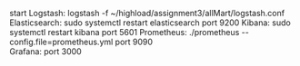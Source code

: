 start Logstash: logstash -f ~/highload/assignment3/allMart/logstash.conf  
Elasticsearch:  sudo systemctl restart elasticsearch port 9200
Kibana:  sudo systemctl restart kibana port 5601
Prometheus: ./prometheus --config.file=prometheus.yml   port 9090\
Grafana: port 3000

